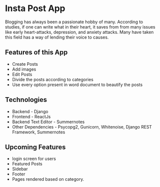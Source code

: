 # Insta Post App
Blogging has always been a passionate hobby of many. According to studies, if one can write what in their heart, it saves from from many issues like early heart-attacks, depression,  and anxiety attacks. Many have taken this field has a way of lending their voice to causes. 

## Features of this App
- Create Posts 
- Add images 
- Edit Posts 
- Divide the posts according to categories 
- Use every option present in word document to beautify the posts 

## Technologies 
- Backend - Django
- Frontend - ReactJs 
- Backend Text Editor - Summernotes 
- Other Dependencies - Psycopg2, Gunicorn, Whitenoise, Django REST Framework, Summernotes

## Upcoming Features
- login screen for users 
- Featured Posts 
- Sidebar 
- Footer 
- Pages rendered based on category.
